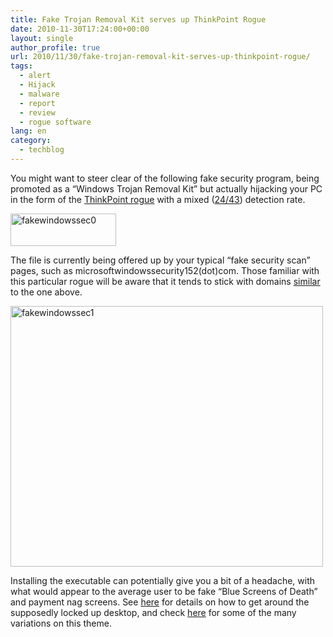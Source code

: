 ```yaml
---
title: Fake Trojan Removal Kit serves up ThinkPoint Rogue
date: 2010-11-30T17:24:00+00:00
layout: single
author_profile: true
url: 2010/11/30/fake-trojan-removal-kit-serves-up-thinkpoint-rogue/
tags:
  - alert
  - Hijack
  - malware
  - report
  - review
  - rogue software
lang: en
category: 
  - techblog
---
```

You might want to steer clear of the following fake security program, being promoted as a “Windows Trojan Removal Kit” but actually hijacking your PC in the form of the <a href="/computer/malware/list-of-common-malwares/thinkpoint" target="_blank">ThinkPoint rogue</a> with a mixed ([24/43](http://www.virustotal.com/file-scan/report.html?id=5529b4ec8eb1f04141b4117f15fa007ac39cf1a1cd9299b34717f366cbe8ed22-1291057248)) detection rate.

[<img title="fakewindowssec0" border="0" alt="fakewindowssec0" src="http://lh4.ggpht.com/_vaUVXcmC3OI/TPUsP9jH-8I/AAAAAAAADRw/x_q7pf01Tgo/fakewindowssec0_thumb.gif?imgmax=800" width="169" height="52" />](http://lh4.ggpht.com/_vaUVXcmC3OI/TPUsOcD5zYI/AAAAAAAADRs/FmKcqHeDV60/s1600-h/fakewindowssec0%5B2%5D.gif)

The file is currently being offered up by your typical “fake security scan” pages, such as microsoftwindowssecurity152(dot)com. Those familiar with this particular rogue will be aware that it tends to stick with domains [similar](http://www.technibble.com/forums/showpost.php?s=612a4ab371fde7e71382d745e6178994&p=169773&postcount=19) to the one above.

[<img title="fakewindowssec1" border="0" alt="fakewindowssec1" src="http://lh5.ggpht.com/_vaUVXcmC3OI/TPUsURtGUYI/AAAAAAAADR4/TQTfiGBrPgI/fakewindowssec1_thumb.gif?imgmax=800" width="500" height="417" />](http://lh5.ggpht.com/_vaUVXcmC3OI/TPUsRyQYACI/AAAAAAAADR0/wWAnEtRuAfY/s1600-h/fakewindowssec1%5B2%5D.gif)

Installing the executable can potentially give you a bit of a headache, with what would appear to the average user to be fake “Blue Screens of Death” and payment nag screens. See <a href="/computer/malware/list-of-common-malwares/thinkpoint" target="_blank">here</a> for details on how to get around the supposedly locked up desktop, and check [here](http://www.microsoft.com/security/portal/Threat/Encyclopedia/Entry.aspx?Name=Rogue:Win32/FakePAV) for some of the many variations on this theme.